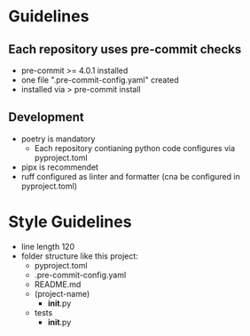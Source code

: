# Guidelines

## Each repository uses pre-commit checks

* pre-commit >= 4.0.1 installed
* one file ".pre-commit-config.yaml" created
* installed via > pre-commit install


## Development

* poetry is mandatory
    * Each repository contianing python code configures via pyproject.toml
* pipx is recommendet
* ruff configured as linter and formatter (cna be configured in pyproject.toml)

# Style Guidelines

* line length 120
* folder structure like this project:
    * pyproject.toml
    * .pre-commit-config.yaml
    * README.md
    * (project-name)
        * __init__.py
    * tests
        * __init__.py
